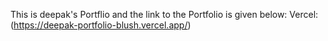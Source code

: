This is deepak's Portflio and the link to the Portfolio is given below:
Vercel: (https://deepak-portfolio-blush.vercel.app/)